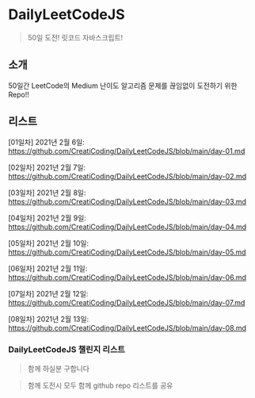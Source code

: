 # DailyLeetCodeJS

> 50일 도전! 릿코드 자바스크립트!

## 소개

50일간 LeetCode의 Medium 난이도 알고리즘 문제를 끊임없이 도전하기 위한 Repo!!

## 리스트

[01일차] 2021년 2월 6일: https://github.com/CreatiCoding/DailyLeetCodeJS/blob/main/day-01.md

[02일차] 2021년 2월 7일: https://github.com/CreatiCoding/DailyLeetCodeJS/blob/main/day-02.md

[03일차] 2021년 2월 8일: https://github.com/CreatiCoding/DailyLeetCodeJS/blob/main/day-03.md

[04일차] 2021년 2월 9일: https://github.com/CreatiCoding/DailyLeetCodeJS/blob/main/day-04.md

[05일차] 2021년 2월 10일: https://github.com/CreatiCoding/DailyLeetCodeJS/blob/main/day-05.md

[06일차] 2021년 2월 11일: https://github.com/CreatiCoding/DailyLeetCodeJS/blob/main/day-06.md

[07일차] 2021년 2월 12일: https://github.com/CreatiCoding/DailyLeetCodeJS/blob/main/day-07.md

[08일차] 2021년 2월 13일: https://github.com/CreatiCoding/DailyLeetCodeJS/blob/main/day-08.md

### DailyLeetCodeJS 챌린지 리스트

> 함께 하실분 구합니다

> 함께 도전시 모두 함께 github repo 리스트를 공유
